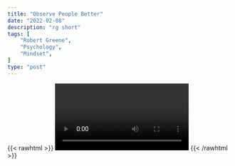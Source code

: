 ```yaml
---
title: "Observe People Better"
date: "2022-02-08"
description: "rg short"
tags: [
    "Robert Greene",
    "Psychology",
    "Mindset",
]
type: "post"
---
```

{{< rawhtml >}}
    <video width="auto" height="auto" controls>
        <source src="https://clips.dev00ps.com/Robert%20Greene/Observe%20people%20better.mp4" type="video/mp4"> 
    </video>
{{< /rawhtml >}}